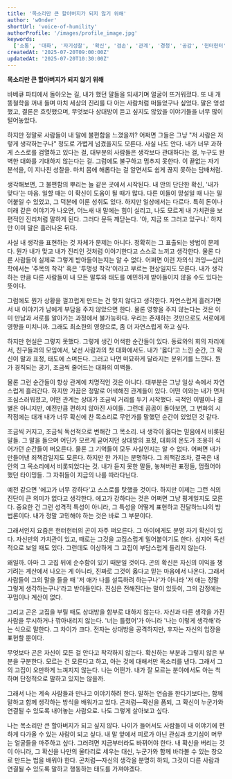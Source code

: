 ```yaml
---
title: '목소리만 큰 할아버지가 되지 않기 위해'
author: 'w0nder'
shortUrl: 'voice-of-humility'
authorProfile: '/images/profile_image.jpg'
keywords:
  ['소통', '대화', '자기성찰', '확신', '겸손', '관계', '경청', '공감', '헌터헌터', '곤', '자기인식', '성장', '태도']
createdAt: '2025-07-20T09:00:00Z'
updatedAt: '2025-07-20T10:30:00Z'
---
```


**목소리만 큰 할아버지가 되지 않기 위해**

바베큐 파티에서 돌아오는 길, 내가 했던 말들을 되새기며 얼굴이 뜨거워졌다. 또 내 개똥철학을 꺼내 들며 마치 세상의 진리를 다 아는 사람처럼 떠들었구나 싶었다. 말은 엉성했고, 결론은 흐릿했으며, 무엇보다 상대방이 듣고 싶지도 않았을 이야기들을 너무 많이 털어놓았다.

하지만 정말로 사람들이 내 말에 불편함을 느꼈을까? 어쩌면 그들은 그냥 "저 사람은 저렇게 생각하는구나" 정도로 가볍게 넘겼을지도 모른다. 사실 나도 안다. 내가 너무 과하게 스스로를 검열하고 있다는 걸, 대부분의 사람들은 생각보다 관대하다는 걸, 누구도 완벽한 대화를 기대하지 않는다는 걸. 그럼에도 불구하고 멈추지 못한다. 이 끝없는 자기 분석을, 이 지나친 성찰을. 마치 몸에 해롭다는 걸 알면서도 쉽게 끊지 못하는 담배처럼.

생각해보면, 그 불편함의 뿌리는 늘 같은 곳에서 시작된다. 내 안의 단단한 확신, '내가 맞다'는 마음. 일할 때는 이 확신이 도움이 될 때가 많다. 다른 이들이 망설일 때 나는 밀어붙일 수 있었고, 그 덕분에 이룬 성취도 있다. 하지만 일상에서는 다르다. 특히 돈이나 미래 같은 이야기가 나오면, 어느새 내 말에는 힘이 실리고, 나도 모르게 내 가치관을 보편적인 진리처럼 말하게 된다. 그러다 문득 깨닫는다. '아, 지금 또 그러고 있구나.' 하지만 이미 말은 흘러나온 뒤다.

사실 내 생각을 표현하는 것 자체가 문제는 아니다. 정확히는 그 표출되는 방법이 문제다. 뭔가 내가 맞고 내가 진리인 것처럼 이야기한다고 스스로 느끼고 생각한다. 물론 다른 사람들이 실제로 그렇게 받아들이는지는 알 수 없다. 어쩌면 이런 자의식 과잉—심리학에서는 '주목의 착각' 혹은 '투명성 착각'이라고 부르는 현상일지도 모른다. 내가 생각하는 만큼 다른 사람들이 내 모든 말투와 태도를 예민하게 받아들이지 않을 수도 있다는 뜻이다.

그럼에도 뭔가 상황을 껄끄럽게 만드는 건 맞지 않다고 생각한다. 자연스럽게 흘러가면서 내 이야기가 남에게 부담을 주지 않았으면 한다. 물론 영향을 주지 않는다는 것은 이미 만남과 서로를 알아가는 과정에서 불가능하다. 우리는 존재하는 것만으로도 서로에게 영향을 미치니까. 그래도 최소한의 영향으로, 좀 더 자연스럽게 하고 싶다.

하지만 현실은 그렇지 못했다. 그렇게 생긴 어색한 순간들이 있다. 동료와의 회의 자리에서, 친구들과의 모임에서, 낯선 사람과의 첫 대화에서도. 내가 '옳다'고 느낀 순간, 그 확신이 말과 표정, 태도에 스며든다. 그러고 나면 미묘하게 달라지는 분위기를 느낀다. 뭔가 경직되는 공기, 조금씩 줄어드는 대화의 여백들.

물론 그런 순간들이 항상 관계에 치명적인 것은 아니다. 대부분은 그냥 일상 속에서 자연스럽게 흘러간다. 하지만 가끔은 정말로 어색해진 관계들이 있다. 어떤 이와는 내가 먼저 조심스러워졌고, 어떤 관계는 상대가 조금씩 거리를 두기 시작했다. 극적인 이별이나 결별은 아니지만, 예전만큼 편하지 않아진 사이들. 그런데 곰곰이 돌아보면, 그 변화의 시작점에는 대개 내가 너무 확신에 찬 목소리로 무언가를 말했던 순간이 있었던 것 같다.

조금씩 커지고, 조금씩 독선적으로 변해간 그 목소리. 내 생각이 옳다는 믿음에서 비롯된 말들. 그 말을 들으며 어딘가 모르게 굳어지던 상대방의 표정, 대화의 온도가 조용히 식어가던 순간들이 떠오른다. 물론 그 기억들이 모두 사실인지는 알 수 없다. 어쩌면 내가 만들어낸 죄책감일지도 모른다. 하지만 한 가지는 분명하다. 그 죄책감조차, 결국은 내 안의 그 목소리에서 비롯되었다는 것. 내가 듣지 못한 말들, 놓쳐버린 표정들, 멈췄어야 했던 타이밍들. 그 자취들이 지금의 나를 따라다닌다.

예전 같으면 '에고가 너무 강하다'고 스스로를 탓했을 것이다. 하지만 이제는 그런 식의 진단이 큰 의미가 없다고 생각한다. 에고가 강하다는 것은 어쩌면 그냥 핑계일지도 모른다. 중요한 건 그런 성격적 특성이 아니라, 그 특성을 어떻게 표현하고 전달하느냐의 방법론이다. 내가 정말 고민해야 하는 것은 바로 그 부분이다.

그래서인지 요즘은 헌터헌터의 곤이 자주 떠오른다. 그 아이에게도 분명 자기 확신이 있다. 자신만의 가치관이 있고, 때로는 그것을 고집스럽게 밀어붙이기도 한다. 심지어 독선적으로 보일 때도 있다. 그런데도 이상하게 그 고집이 부담스럽게 들리지 않는다.

왜일까. 아마 그 고집 뒤에 순수함이 있기 때문일 것이다. 곤의 확신은 자신의 이익을 챙기려는 계산에서 나오는 게 아니라, 진짜로 그것이 옳다고 믿는 마음에서 나온다. 그래서 사람들이 그의 말을 들을 때 '저 애가 나를 설득하려 하는구나'가 아니라 '저 애는 정말 그렇게 생각하는구나'라고 받아들인다. 진심은 전해진다는 말이 있듯이, 그의 감정에는 꾸밈이나 계산이 없다.

그리고 곤은 고집을 부릴 때도 상대방을 함부로 대하지 않는다. 자신과 다른 생각을 가진 사람을 무시하거나 깎아내리지 않는다. '너는 틀렸어'가 아니라 '나는 이렇게 생각해'라는 식으로 말한다. 그 차이가 크다. 전자는 상대방을 공격하지만, 후자는 자신의 입장을 표현할 뿐이다.

무엇보다 곤은 자신이 모든 걸 안다고 착각하지 않는다. 확신하는 부분과 그렇지 않은 부분을 구분한다. 모르는 건 모른다고 하고, 아는 것에 대해서만 목소리를 낸다. 그래서 그의 고집이 오만하게 느껴지지 않는다. 나는 어떤가. 내가 잘 모르는 분야에서도 아는 척하며 단정적으로 말하고 있지는 않을까.

그래서 나는 계속 사람들과 만나고 이야기하려 한다. 말하는 연습을 한다기보다는, 함께 말하고 함께 생각하는 방식을 배워가고 있다. 곤처럼—확신을 품되, 그 확신이 누군가와 연결될 수 있도록 내어놓는 사람으로. 나도 그렇게 살아보고 싶다.

나는 목소리만 큰 할아버지가 되고 싶지 않다. 나이가 들어서도 사람들이 내 이야기에 편하게 다가올 수 있는 사람이 되고 싶다. 내 말 앞에서 피로가 아닌 관심과 호기심이 머무는 얼굴들을 마주하고 싶다. 그러려면 지금부터라도 바뀌어야 한다. 내 확신을 버리는 것이 아니라, 그 확신을 나만의 울타리로 세우는 대신, 누군가와 함께 바라볼 수 있는 창으로 만드는 법을 배워야 한다. 곤처럼—자신의 생각을 분명히 하되, 그것이 다른 사람과 연결될 수 있도록 말하고 행동하는 태도를 가져야겠다.
